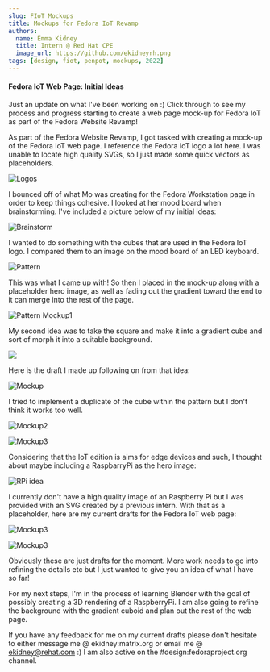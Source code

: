 ```yaml
---
slug: FIoT Mockups
title: Mockups for Fedora IoT Revamp
authors:
  name: Emma Kidney
  title: Intern @ Red Hat CPE
  image_url: https://github.com/ekidneyrh.png
tags: [design, fiot, penpot, mockups, 2022]
---
```


#### Fedora IoT Web Page: Initial Ideas

Just an update on what I've been working on :) Click through to see my process and progress starting to create a web page mock-up for  Fedora IoT as part of the Fedora Website Revamp!

*<!--truncate-->*

As part of the Fedora Website Revamp, I got tasked with creating a mock-up of the Fedora IoT web page. I reference the Fedora IoT logo a lot here. I was unable to locate high quality SVGs, so I just made some quick vectors as placeholders. 

![Logos](/img/logos.png)

I bounced off of what Mo was creating for the Fedora Workstation page in order to keep things cohesive. I looked at her mood board when brainstorming. I've included a picture below of my initial ideas:

 ![Brainstorm](/img/fiot-ideas.png)

I wanted to do something with the cubes that are used in the Fedora IoT logo. I compared them to an image on the mood board of an LED keyboard. 

![Pattern](/img/g5629.png)

This was what I came up with! So then I placed in the mock-up along with a placeholder hero image, as well as fading out the gradient toward the end to it can merge into the rest of the page.

![Pattern Mockup1](/img/gradient-comp.png)

My second idea was to take the square and make it into a gradient cube and sort of morph it into a suitable background.

![](/img/fiot-ideas-3.png)

Here is the draft I made up following on from that idea:

![Mockup](/img/idea2.png)

I tried to implement a duplicate of the cube within the pattern but I don't think it works too well. 

![Mockup2](/img/idea3.png)

![Mockup3](/img/idea4.png)

Considering that the IoT edition is aims for edge devices and such, I thought about maybe including a RaspbarryPi as the hero image: 

![RPi idea](/img/hardware.png)

I currently don't have a high quality image of an Raspberry Pi but I was provided with an SVG created by a previous intern. With that as a placeholder, here are my current drafts for the Fedora IoT web page: 

![Mockup3](/img/idea5.png)

![Mockup3](/img/idea6.png)

Obviously these are just drafts for the moment. More work needs to go into refining the details etc but I just wanted to give you an idea of what I have so far! 

For my next steps, I'm in the process of learning Blender with the goal of possibly creating a 3D rendering of a RaspberryPi. I am also going to refine the background with the gradient cuboid and plan out the rest of the web page. 

If you have any feedback for me on my current drafts please don't hesitate to either message me @ ekidney:matrix.org or email me @ ekidney@rehat.com :) I am also active on the \#design:fedoraproject.org channel. 

